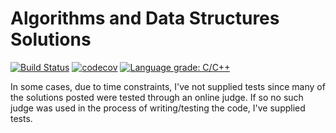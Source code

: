 # Algorithms and Data Structures Solutions

[![Build Status](https://travis-ci.org/kedarbhat/Algorithms-and-Data-Structures-Solutions.svg?branch=master)](https://travis-ci.org/kedarbhat/Algorithms-and-Data-Structures-Solutions)
[![codecov](https://codecov.io/gh/kedarbhat/Algorithms-and-Data-Structures-Solutions/branch/master/graph/badge.svg)](https://codecov.io/gh/kedarbhat/Algorithms-and-Data-Structures-Solutions)
[![Language grade: C/C++](https://img.shields.io/lgtm/grade/cpp/g/kedarbhat/Algorithms-and-Data-Structures-Solutions.svg?logo=lgtm&logoWidth=18)](https://lgtm.com/projects/g/kedarbhat/Algorithms-and-Data-Structures-Solutions/context:cpp)

In some cases, due to time constraints, I've not supplied tests since many of the solutions posted were tested through an online judge. If so no such judge was used in the process of writing/testing the code, I've supplied tests.
